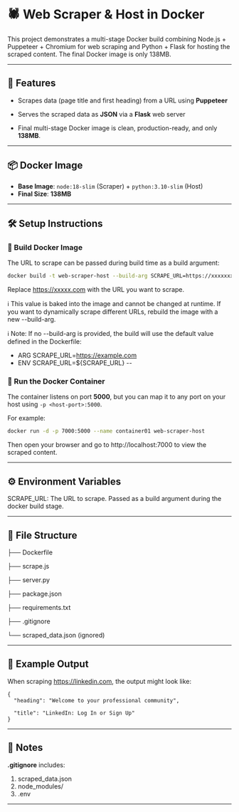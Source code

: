 # 🕷️ Web Scraper & Host in Docker

This project demonstrates a multi-stage Docker build combining Node.js + Puppeteer + Chromium for web scraping and Python + Flask for hosting the scraped content. The final Docker image is only 138MB.

---
## 🚀 Features
- Scrapes data (page title and first heading) from a URL using **Puppeteer**

- Serves the scraped data as **JSON** via a **Flask** web server

- Final multi-stage Docker image is clean, production-ready, and only **138MB**.

---
## 📦 Docker Image
- **Base Image**:
   `node:18-slim` (Scraper) + `python:3.10-slim` (Host)
- **Final Size**: **138MB**

---
## 🛠️ Setup Instructions

 ### 🔧 Build Docker Image
The URL to scrape can be passed during build time as a build argument:
```bash
docker build -t web-scraper-host --build-arg SCRAPE_URL=https://xxxxxxx.com .
```
Replace https://xxxxx.com with the URL you want to scrape.


ℹ️ This value is baked into the image and cannot be changed at runtime. If you want to dynamically scrape different URLs, rebuild the image with a new --build-arg.

ℹ️ Note: If no --build-arg is provided, the build will use the default value defined in the Dockerfile:
- ARG SCRAPE_URL=https://example.com
- ENV SCRAPE_URL=${SCRAPE_URL}
--

 ### 🐳 Run the Docker Container
 The container listens on port **5000**, but you can map it to any port on your host using `-p <host-port>:5000`.
 
For example:

```bash
docker run -d -p 7000:5000 --name container01 web-scraper-host
```


Then open your browser and go to http://localhost:7000 to view the scraped content.


---


## ⚙️ Environment Variables

SCRAPE_URL: The URL to scrape. Passed as a build argument during the docker build stage.


---

## 📁 File Structure


├── Dockerfile

├── scrape.js

├── server.py

├── package.json

├── requirements.txt

├── .gitignore

└── scraped_data.json  (ignored)

---
## 📃 Example Output
When scraping https://linkedin.com, the output might look like:

```
{
  "heading": "Welcome to your professional community",
  
  "title": "LinkedIn: Log In or Sign Up"
}
```
---
## 🛑 Notes
**.gitignore** includes:
 1. scraped_data.json
 2. node_modules/
 3. .env
---





